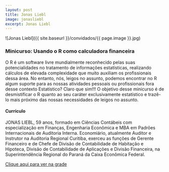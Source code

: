 ```yaml
---
layout: post
title: Jonas Liebl
image: jonasliebl
excerpt: Jonas Liebl
---
```

![Jonas Liebl]({{ site.baseurl }}/convidados/{{ page.image }}.jpg)


### Minicurso: Usando o R como calculadora financeira

O R é um software livre mundialmente reconhecido pelas suas potencialidades no tratamento de informações estatísticas, realizando cálculos de elevada complexidade que muito auxiliam os profissionais dessa área. No entanto, nós, leigos no assunto, podemos encontrar no R algum suporte para as nossas atividades pessoais ou profissionais fora desse contexto Estatístico? Claro que sim!!! O objetivo desse minicurso é de desmistificar o R quanto ao seu caráter exclusivamente estatístico e trazê-lo mais próximo das nossas necessidades de leigos no assunto.

#### Currículo
JONAS LIEBL, 59 anos, formado em Ciências Contábeis com especialização em Finanças, Engenharia Econômica e MBA em Padrões Internacionais de Auditoria Interna. Economiário, atualmente Auditor e Instrutor na Auditoria Regional Curitiba, exerceu as funções de Gerente Financeiro e de Chefe de Divisão de Contabilidade de Habitação e Hipoteca, Divisão de Contabilidade de Aplicações e Divisão Financeira, na Superintendência Regional do Paraná da Caixa Econômica Federal. 

[Clique aqui para ver na grade](https://ftsl.websiteseguro.com/ftsl9/grade/detail.html?pid=178)

